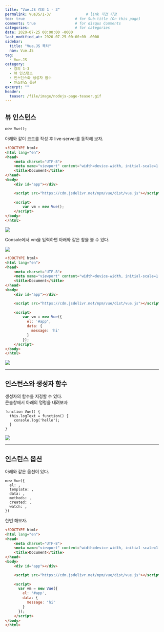 ```yaml
---
title: "Vue.JS 강의 1 - 3"
permalink: VueJS/1-3/                # link 직접 지정
toc: true                       # for Sub-title (On this page)
comments: true                  # for disqus Comments
categories:                     # for categories
date: 2020-07-25 00:00:00 -0000
last_modified_at: 2020-07-25 00:00:00 -0000
sidebar:
  title: "Vue.JS 목차"
  nav: Vue.JS
tag:
  - Vue.JS
category:
  - 강의 1-3
  - 뷰 인스턴스
  - 인스턴스와 생성자 함수
  - 인스턴스 옵션
excerpt: ""
header:
  teaser: /file/image/nodejs-page-teaser.gif
---
```


## 뷰 인스턴스

```html
new Vue();
```

아래와 같이 코드를 작성 후 live-server를 동작해 보자.

```html
<!DOCTYPE html>
<html lang="en">
<head>
    <meta charset="UTF-8">
    <meta name="viewport" content="width=device-width, initial-scale=1.0">
    <title>Document</title>
</head>
<body>
    <div id="app"></div>

    <script src="https://cdn.jsdelivr.net/npm/vue/dist/vue.js"></script>
    
    <script>
        var vm = new Vue();
    </script>
</body>
</html>
```

![](/file/image/VueJS-1-3-1.png)

Console에서 vm을 입력하면 아래와 같은 창을 볼 수 있다.

![](/file/image/VueJS-1-3-2.png)

```html
<!DOCTYPE html>
<html lang="en">
<head>
    <meta charset="UTF-8">
    <meta name="viewport" content="width=device-width, initial-scale=1.0">
    <title>Document</title>
</head>
<body>
    <div id="app"></div>

    <script src="https://cdn.jsdelivr.net/npm/vue/dist/vue.js"></script>
    
    <script>
        var vm = new Vue({
          el: '#app',
          data: {
            message: 'hi'
          }
        });
    </script>
</body>
</html>
```

![](/file/image/VueJS-1-3-3.png)

---

## 인스턴스와 생성자 함수

생성자의 함수를 지정할 수 있다.<br>
콘솔창에서 아래의 명령을 내려보자

```
function Vue() {
  this.logText = function() {
    console.log('hello');
  }
}
```

![](/file/image/VueJS-1-3-4.png)

---

## 인스턴스 옵션

아래와 같은 옵션이 있다.

```
new Vue({
  el: ,
  template: ,
  data: ,
  methods: ,
  created: ,
  watch: ,
})
```

한번 해보자.

```html
<!DOCTYPE html>
<html lang="en">
<head>
    <meta charset="UTF-8">
    <meta name="viewport" content="width=device-width, initial-scale=1.0">
    <title>Document</title>
</head>
<body>
    <div id="app"></div>

    <script src="https://cdn.jsdelivr.net/npm/vue/dist/vue.js"></script>
    
    <script>
      var vm = new Vue({
        el: '#app',
        data: {
          message: 'hi'
        }
      });
    </script>
</body>
</html>
```